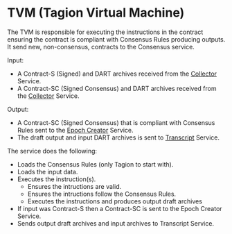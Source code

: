# TVM (Tagion Virtual Machine)

The TVM is responsible for executing the instructions in the contract ensuring the contract is compliant with Consensus Rules producing outputs. 
It send new, non-consensus, contracts to the Consensus service.


Input: 

- A Contract-S (Signed) and DART archives received from the [Collector](/documents/architecture/Collector.md) Service.
- A Contract-SC (Signed Consensus) and DART archives received from the [Collector](/documents/architecture/Collector.md) Service.

Output:

- A Contract-SC (Signed Consensus) that is compliant with Consensus Rules sent to the [Epoch Creator](/documents/architecture/EpochCreator.md) Service.
- The draft output and input DART archives is sent to [Transcript](/documents/architecture/Transcript.md) Service.

The service does the following:

- Loads the Consensus Rules (only Tagion to start with).
- Loads the input data.
- Executes the instruction(s).
    - Ensures the intructions are valid.
    - Ensures the intructions follow the Consensus Rules.
    - Executes the instructions and produces output draft archives
- If input was Contract-S then a Contract-SC is sent to the Epoch Creator Service.
- Sends output draft archives and input archives to Transcript Service.